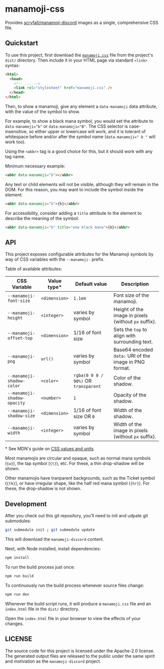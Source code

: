 # manamoji-css

Provides
[scryfall/manamoji-discord](https://github.com/scryfall/manamoji-discord)
images as a single, comprehensive CSS file.

## Quickstart

To use this project, first download the
[`manamoji.css`](https://raw.githubusercontent.com/jimbojw/manamoji-css/refs/heads/main/dist/manamoji.css)
file from the project's `dist/` directory. Then include it in your HTML page via
standard `<link>` syntax:

```html
<html>
  <head>
    <!-- ... -->
    <link rel="stylesheet" href="manamoji.css" />
  </head>
</html>
```

Then, to show a manamoji, give any element a `data-manamoji` data attribute,
with the value of the symbol to show.

For example, to show a black mana symbol, you would set the attribute to
`data-manamoji="b"` or `data-manamoji="B"`. The CSS selector is
case-insensitive, so either upper or lowercase will work, and it is tolerant of
whitespace before and/or after the symbol name (`data-manamoji=" b "` will work
too).

Using the `<abbr>` tag is a good choice for this, but it should work with any
tag name.

Minimum necessary example:

```html
<abbr data-manamoji="b"></abbr>
```

Any text or child elements will not be visible, although they will remain in the
DOM. For this reason, you may want to include the symbol inside the element:

```html
<abbr data-manamoji="b">{b}</abbr>
```

For accessibility, consider adding a `title` attribute to the element to
describe the meaning of the symbol:

```html
<abbr data-manamoji="b" title="one black mana">{b}</abbr>
```

## API

This project exposes configurable attributes for the Manamoji symbols by way of
CSS variables with the `--manamoji-` prefix.

Table of available attributes:

| CSS Variable                | Value type\*  | Default value                        | Description                                            |
| --------------------------- | ------------- | ------------------------------------ | ------------------------------------------------------ |
| `--manamoji-font-size`      | `<dimension>` | `1.1em`                              | Font size of the manamoji.                             |
| `--manamoji-height`         | `<integer>`   | varies by symbol                     | Height of the image in pixels (without `px` suffix).   |
| `--manamoji-offset-top`     | `<dimension>` | 1/16 of font size                    | Sets the `top` to align with surrounding text.         |
| `--manamoji-png`            | `url()`       | varies by symbol                     | Base64 encoded `data:` URI of the image in PNG format. |
| `--manamoji-shadow-color`   | `<color>`     | `rgba(0 0 0 / 90%)` OR `transparent` | Color of the shadow.                                   |
| `--manamoji-shadow-opacity` | `<number>`    | `1`                                  | Opacity of the shadow.                                 |
| `--manamoji-shadow-size`    | `<dimension>` | 1/16 of font size OR `0`             | Width of the shadow.                                   |
| `--manamoji-width`          | `<integer>`   | varies by symbol                     | Width of the image in pixels (without `px` suffix).    |

\* See MDN's guide on [CSS values and units](https://developer.mozilla.org/en-US/docs/Learn/CSS/Building_blocks/Values_and_units)

Most manamojis are circular and opaque, such as normal mana symbols (`{w}`), the
tap symbol (`{t}`), etc. For these, a thin drop-shadow will be shown.

Other manamojis have tranparent backgrounds, such as the Ticket symbol (`{tk}`),
or have irregular shape, like the half red mana symbol (`{hr}`). For these, the
drop-shadow is not shown.

## Development

After you check out this git repository, you'll need to init and udpate git
submodules:

```sh
git submodule init ; git submodule update
```

This will download the `manamoji-discord` content.

Next, with Node installed, install dependencies:

```sh
npm install
```

To run the build process just once:

```sh
npm run build
```

To continuously run the build process whenever source files change:

```sh
npm run dev
```

Whenever the build script runs, it will produce a `manamoji.css` file and an
`index.html` file in the `dist/` directory.

Open the `index.html` file in your browser to view the effects of your changes.

## LICENSE

The source code for this project is licensed under the Apache-2.0 license. The
generated output files are released to the public under the same spirit and
motivation as the `manamoji-discord` project.
